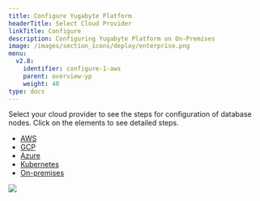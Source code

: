 ```yaml
---
title: Configure Yugabyte Platform
headerTitle: Select Cloud Provider
linkTitle: Configure
description: Configuring Yugabyte Platform on On-Premises
image: /images/section_icons/deploy/enterprise.png
menu:
  v2.8:
    identifier: configure-1-aws
    parent: overview-yp
    weight: 40
type: docs
---
```


Select your cloud provider to see the steps for configuration of database nodes. Click on the elements to see detailed steps.

<ul class="nav nav-tabs-alt nav-tabs-yb">

  <li>
    <a href="/preview/yugabyte-platform/overview/configure/aws" class="nav-link active">
      <i class="fab fa-aws"></i>
      AWS
    </a>
  </li>

  <li>
    <a href="/preview/yugabyte-platform/overview/configure/gcp" class="nav-link">
      <i class="fab fa-google" aria-hidden="true"></i>
      GCP
    </a>
  </li>

  <li>
    <a href="/preview/yugabyte-platform/overview/configure/azure" class="nav-link">
      <i class="fab fa-windows" aria-hidden="true"></i>
      Azure
    </a>
  </li>

  <li>
    <a href="/preview/yugabyte-platform/overview/configure/kubernetes" class="nav-link">
      <i class="fas fa-cubes" aria-hidden="true"></i>
      Kubernetes
    </a>
  </li>

  <li>
    <a href="/preview/yugabyte-platform/overview/configure/onprem" class="nav-link">
      <i class="fas fa-building"></i>
      On-premises
    </a>
  </li>

</ul>

<img src="/images/ee/flowchart/yb-configure-aws.png" usemap="#image-map">

<map name="image-map">
    <area target="_blank" alt="Configure platform" title="Configure platform" href="/preview/yugabyte-platform/configure-yugabyte-platform/" coords="387,68,517,200" shape="rect">
    <area target="_blank" alt="Admin user" title="Admin user" href="/preview/yugabyte-platform/configure-yugabyte-platform/create-admin-user/" coords="290,262,609,317" shape="rect">
    <area target="_blank" alt="AWS provider" title="AWS provider" href="/preview/yugabyte-platform/configure-yugabyte-platform/set-up-cloud-provider/aws/" coords="275,370,635,424" shape="rect">
    <area target="_blank" alt="AWS provider - pre reqs" title="AWS provider - pre reqs" href="/preview/yugabyte-platform/configure-yugabyte-platform/set-up-cloud-provider/aws/#prerequisites" coords="224,474,674,649" shape="rect">
    <area target="_blank" alt="AWS provider - configure cloud provider" title="AWS provider - configure cloud provider" href="/preview/yugabyte-platform/configure-yugabyte-platform/set-up-cloud-provider/aws/#configure-aws" coords="302,703,602,793" shape="rect">
</map>
